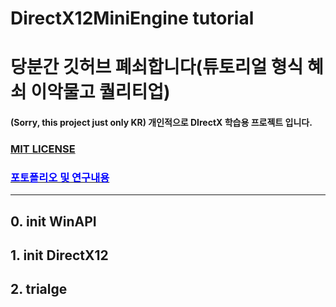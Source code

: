 # DirectX12MiniEngine tutorial
# 당분간 깃허브 폐쇠합니다(튜토리얼 형식 혜쇠 이악물고 퀄리티업)





#### (Sorry, this project just only KR) 개인적으로 DIrectX 학습용 프로젝트 입니다.


### [MIT LICENSE](https://github.com/kj1241/DirectX12MiniEngine/blob/master/LICENSE.txt)
### [<span style="color:blue">포토폴리오 및 연구내용</sapn>](https://github.com/kj1241/DirectX12MiniEngine/blob/master/DirectX12MiniEngine_portfolio_remake.pdf)
-------------------------------

## 0. init WinAPI

## 1. init DirectX12

## 2. trialge
